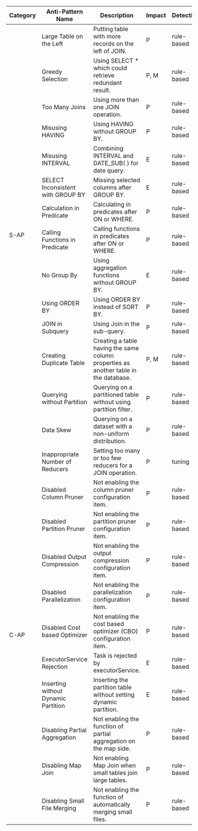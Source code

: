 <table><thead><tr><th><span>Category</span></th><th><span>Anti-Pattern Name</span></th><th><span>Description</span></th><th><span>Impact</span></th><th><span>Detection</span></th><th><span>Fix</span></th></tr></thead><tbody><tr><td rowspan="14"><span>S-AP</span></td><td><span>Large Table on the Left</span></td><td><span>Putting table with more records on the left of JOIN.</span></td><td><span>P</span></td><td><span>rule-based</span></td><td><span>rule-based</span></td></tr><tr><td><span>Greedy Selection</span></td><td><span>Using SELECT * which could retrieve redundant result.</span></td><td><span>P, M</span></td><td><span>rule-based</span></td><td><span>rule-based</span></td></tr><tr><td><span>Too Many Joins</span></td><td><span>Using more than one JOIN operation.</span></td><td><span>P</span></td><td><span>rule-based</span></td><td><span>-</span></td></tr><tr><td><span>Misusing HAVING</span></td><td><span>Using HAVING without GROUP BY.</span></td><td><span>P</span></td><td><span>rule-based</span></td><td><span>rule-based</span></td></tr><tr><td><span>Misusing INTERVAL</span></td><td><span>Combining INTERVAL and DATE</span><span>_</span><span>SUB( ) for date query.</span></td><td><span>E</span></td><td><span>rule-based</span></td><td><span>rule-based</span></td></tr><tr><td><span>SELECT Inconsistent with GROUP BY</span></td><td><span>Missing selected columns after GROUP BY.</span></td><td><span>E</span></td><td><span>rule-based</span></td><td><span>rule-based</span></td></tr><tr><td><span>Calculation in Predicate</span></td><td><span>Calculating in predicates after ON or WHERE.</span></td><td><span>P</span></td><td><span>rule-based</span></td><td><span>-</span></td></tr><tr><td><span>Calling Functions in Predicate</span></td><td><span>Calling functions in predicates after ON or WHERE.</span></td><td><span>P</span></td><td><span>rule-based</span></td><td><span>-</span></td></tr><tr><td><span>No Group By</span></td><td><span>Using aggregation functions without GROUP BY.</span></td><td><span>E</span></td><td><span>rule-based</span></td><td><span>-</span></td></tr><tr><td><span>Using ORDER BY</span></td><td><span>Using ORDER BY instead of SORT BY.</span></td><td><span>P</span></td><td><span>rule-based</span></td><td><span>-</span></td></tr><tr><td><span>JOIN in Subquery</span></td><td><span>Using Join in the sub-query.</span></td><td><span>P</span></td><td><span>rule-based</span></td><td><span>-</span></td></tr><tr><td><span>Creating Duplicate Table</span></td><td><span>Creating a table having the same column properties as another table in the database.</span></td><td><span>P, M</span></td><td><span>rule-based</span></td><td><span>-</span></td></tr><tr><td><span>Querying without Partition</span></td><td><span>Querying on a partitioned table without using partition filter.</span></td><td><span>P</span></td><td><span>rule-based</span></td><td><span>rule-based</span></td></tr><tr><td><span>Data Skew</span></td><td><span>Querying on a dataset with a non-uniform distribution.</span></td><td><span>P</span></td><td><span>rule-based</span></td><td><span>-</span></td></tr><tr><td rowspan="11"><span>C-AP</span></td><td><span>Inappropriate Number of Reducers</span></td><td><span>Setting too many or too few reducers for a JOIN operation.</span></td><td><span>P</span></td><td><span>tuning</span></td><td><span>tuning</span></td></tr><tr><td><span>Disabled Column Pruner</span></td><td><span>Not enabling the column pruner configuration item.</span></td><td><span>P</span></td><td><span>rule-based</span></td><td><span>rule-based</span></td></tr><tr><td><span>Disabled Partition Pruner</span></td><td><span>Not enabling the partition pruner configuration item.</span></td><td><span>P</span></td><td><span>rule-based</span></td><td><span>rule-based</span></td></tr><tr><td><span>Disabled Output Compression</span></td><td><span>Not enabling the output compression configuration item.</span></td><td><span>P</span></td><td><span>rule-based</span></td><td><span>rule-based</span></td></tr><tr><td><span>Disabled Parallelization</span></td><td><span>Not enabling the parallelization configuration item.</span></td><td><span>P</span></td><td><span>rule-based</span></td><td><span>rule-based</span></td></tr><tr><td><span>Disabled Cost based Optimizer</span></td><td><span>Not enabling the cost based optimizer (CBO) configuration item.</span></td><td><span>P</span></td><td><span>rule-based</span></td><td><span>rule-based</span></td></tr><tr><td><span>ExecutorService Rejection</span></td><td><span>Task is rejected by executorService.</span></td><td><span>E</span></td><td><span>rule-based</span></td><td><span>rule-based</span></td></tr><tr><td><span>Inserting without Dynamic Partition</span></td><td><span>Inserting the partition table without setting dynamic partition.</span></td><td><span>E</span></td><td><span>rule-based</span></td><td><span>rule-based</span></td></tr><tr><td><span>Disabling Partial Aggregation</span></td><td><span>Not enabling the function of  partial aggregation on the map side.</span></td><td><span>P</span></td><td><span>rule-based</span></td><td><span>rule-based</span></td></tr><tr><td><span>Disabling Map Join</span></td><td><span>Not enabling Map Join when small tables join large tables.</span></td><td><span>P</span></td><td><span>rule-based</span></td><td><span>rule-based</span></td></tr><tr><td><span>Disabling Small File Merging</span></td><td><span>Not enabling the function of automatically merging small files.</span></td><td><span>P</span></td><td><span>rule-based</span></td><td><span>rule-based</span></td></tr></tbody></table>


